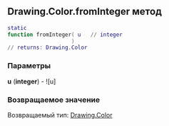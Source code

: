 ## Drawing.Color.fromInteger метод


```lua
static
function fromInteger( u   // integer
                    )
// returns: Drawing.Color
```


### Параметры

**u** (**integer**) - ![u]

### Возвращаемое значение

Возвращаемый тип: [Drawing.Color](../../Drawing/Color.md)

